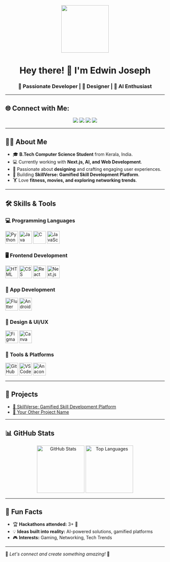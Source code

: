 <div align="center">
  <img height="150" src="https://camo.githubusercontent.com/62da68eb62b1e5f175f7d1f0191dd89a653d7908feb22d37d4a0ab07365d6791/68747470733a2f2f6d656469612e67697068792e636f6d2f6d656469612f4d3967624264396e6244724f5475314d71782f67697068792e676966"  />
  
  <h1>Hey there! 👋 I'm Edwin Joseph</h1>
  <h3>🚀 Passionate Developer | 🎨 Designer | 🤖 AI Enthusiast</h3>
</div>

---

## 🌐 Connect with Me:
<div align="center">
  <a href="https://www.linkedin.com/in/yourprofile" target="_blank"><img src="https://img.shields.io/badge/LinkedIn-0077B5?style=for-the-badge&logo=linkedin&logoColor=white" /></a>
  <a href="https://www.youtube.com/c/yourchannel" target="_blank"><img src="https://img.shields.io/badge/Youtube-FF0000?style=for-the-badge&logo=youtube&logoColor=white" /></a>
  <a href="https://discord.com/users/yourid" target="_blank"><img src="https://img.shields.io/badge/Discord-7289DA?style=for-the-badge&logo=discord&logoColor=white" /></a>
  <a href="https://www.instagram.com/yourprofile" target="_blank"><img src="https://img.shields.io/badge/Instagram-E4405F?style=for-the-badge&logo=instagram&logoColor=white" /></a>
</div>

---

## 👩‍💻 About Me
- 🎓 **B.Tech Computer Science Student** from Kerala, India.
- 💻 Currently working with **Next.js, AI, and Web Development**.
- 🎨 Passionate about **designing** and crafting engaging user experiences.
- 🚀 Building **SkillVerse: Gamified Skill Development Platform**.
- 🏋️ Love **fitness, movies, and exploring networking trends**.

---

## 🛠 Skills & Tools

### 💻 Programming Languages
<div>
  <img src="https://cdn.jsdelivr.net/gh/devicons/devicon/icons/python/python-original.svg" height="40" alt="Python" />
  <img src="https://cdn.jsdelivr.net/gh/devicons/devicon/icons/java/java-original.svg" height="40" alt="Java" />
  <img src="https://cdn.jsdelivr.net/gh/devicons/devicon/icons/c/c-original.svg" height="40" alt="C" />
  <img src="https://cdn.jsdelivr.net/gh/devicons/devicon/icons/javascript/javascript-original.svg" height="40" alt="JavaScript" />
</div>

### 🖥️ Frontend Development
<div>
  <img src="https://cdn.jsdelivr.net/gh/devicons/devicon/icons/html5/html5-original.svg" height="40" alt="HTML" />
  <img src="https://cdn.jsdelivr.net/gh/devicons/devicon/icons/css3/css3-original.svg" height="40" alt="CSS" />
  <img src="https://cdn.jsdelivr.net/gh/devicons/devicon/icons/react/react-original.svg" height="40" alt="React" />
  <img src="https://cdn.jsdelivr.net/gh/devicons/devicon/icons/nextjs/nextjs-original.svg" height="40" alt="Next.js" />
</div>

### 📱 App Development
<div>
  <img src="https://cdn.jsdelivr.net/gh/devicons/devicon/icons/flutter/flutter-original.svg" height="40" alt="Flutter" />
  <img src="https://cdn.jsdelivr.net/gh/devicons/devicon/icons/android/android-original.svg" height="40" alt="Android" />
</div>

### 🎨 Design & UI/UX
<div>
  <img src="https://cdn.jsdelivr.net/gh/devicons/devicon/icons/figma/figma-original.svg" height="40" alt="Figma" />
  <img src="https://cdn.jsdelivr.net/gh/devicons/devicon/icons/canva/canva-original.svg" height="40" alt="Canva" />
</div>

### 🔧 Tools & Platforms
<div>
  <img src="https://cdn.jsdelivr.net/gh/devicons/devicon/icons/github/github-original.svg" height="40" alt="GitHub" />
  <img src="https://cdn.jsdelivr.net/gh/devicons/devicon/icons/vscode/vscode-original.svg" height="40" alt="VS Code" />
  <img src="https://cdn.jsdelivr.net/gh/devicons/devicon/icons/anaconda/anaconda-original.svg" height="40" alt="Anaconda" />
</div>

---

## 🚀 Projects
- [🔗 SkillVerse: Gamified Skill Development Platform](https://github.com/yourproject)
- [🔗 Your Other Project Name](https://github.com/yourproject)

---

## 📊 GitHub Stats
<div align="center">
  <img src="https://github-readme-stats.vercel.app/api?username=Edwinjoseph0210&show_icons=true&theme=radical&hide_border=false" height="150" alt="GitHub Stats" />
  <img src="https://github-readme-stats.vercel.app/api/top-langs?username=Edwinjoseph0210&layout=compact&theme=radical&hide_border=false" height="150" alt="Top Languages" />
</div>

---

## 🎯 Fun Facts
- 🏆 **Hackathons attended:** 3+ 🏅
- 💡 **Ideas built into reality:** AI-powered solutions, gamified platforms
- 🎮 **Interests:** Gaming, Networking, Tech Trends

---

💖 _Let's connect and create something amazing!_ 🚀
